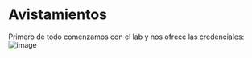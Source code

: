 # Avistamientos 
Primero de todo comenzamos con el lab y nos ofrece las credenciales:
![image](https://github.com/user-attachments/assets/b91f10f5-c15e-4695-80d4-c342764a68b0)


